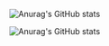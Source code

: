 ![Anurag's GitHub stats](https://github-readme-stats.vercel.app/api?username=rickwillcox&theme=dark&count_private=true&show_icons=true)

![Anurag's GitHub stats](https://github-readme-stats.vercel.app/api?username=rickwillcox&theme=dark&show_icons=true)

<!--

Here are some ideas to get you started:

- 🔭 I’m currently working on ...
- 🌱 I’m currently learning ...
- 👯 I’m looking to collaborate on ...
- 🤔 I’m looking for help with ...
- 💬 Ask me about ...
- 📫 How to reach me: ...
- 😄 Pronouns: ...
- ⚡ Fun fact: ...
-->
